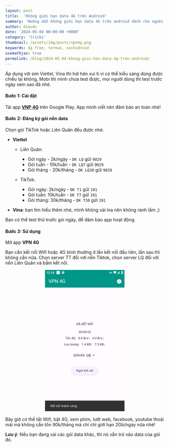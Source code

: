 ```yaml
---
layout: post
title:  'Không giới hạn data 4G trên Android'
summary: 'Hướng dẫn không giới hạn data 4G trên android dành cho người nghèo ;))'
author: dieudv
date: '2024-05-04 00:00:00 +0000'
category: 'tricks'
thumbnail: /assets/img/posts/vpn4g.png
keywords: 4g free, termux, socksdroid
usemathjax: true
permalink: /blog/2024-05-04-khong-gioi-han-data-4g-tren-android/
---
```


Áp dụng với sim Viettel, Vina thì hơi hên xui tí vì có thể kiểu sáng dùng được chiều lại không, Mobi thì mình chưa test được, 
mọi người dùng thì test trước ngày xem sao đã nhé.

#### Bước 1: Cài đặt
Tải app **[VNP 4G](https://play.google.com/store/apps/details?id=vn.vpn4g)** trên Google Play.
App mình viết nên đảm bảo an toàn nhé!

#### Bước 2: Đăng ký gói nền data

Chọn gói TikTok hoặc Liên Quân đều được nhé.

- **Viettel**
    - Liên Quân:
        - Gói ngày  -   2k/ngày     -   `DK LQ` gửi `9029`
        - Gói tuần  -   10k/tuần    -   `DK LQ7` gửi `9029`
        - Gói tháng -   20k/tháng   -   `DK LQ30` gửi `9029`

    - TikTok:
        - Gói ngày:	2k/ngày     -   `DK T1` gửi `191`
        - Gói tuần:	10k/tuần    -   `DK T7` gửi `191`
        - Gói tháng: 30k/tháng  -   `DK T30` gửi `191`

- **Vina**: bạn tìm hiểu thêm nhé, mình không xài ina nên không rành lắm ;)

Bạn có thể test thử trước gói ngày, để đảm bảo app hoạt động.

#### Bước 3: Sử dụng

Mở app **VPN 4G**

Bạn cần kết nối Wifi hoặc 4G bình thường ở lần kết nối đầu tiên, lần sau thì không cần nữa. 
Chọn server TT đối với nền Tiktok, chọn server LQ đối với nền Liên Quân và bấm kết nối.

<p align="center">
    <img src="/assets/img/posts/vpn4g-1.png" alt="drawing" width="50%"/>
</p>

Bây giờ có thể tắt Wifi, bật 4G, xem phim, lướt web, facebook, youtube thoải mái mà không cần tốn 90k/tháng mà chỉ chỉ giới hạn 2Gb/ngày nữa nhé!

**Lưu ý**: Nếu bạn đang xài các gói data khác, thì nó vẫn trừ vào data của gói đó.